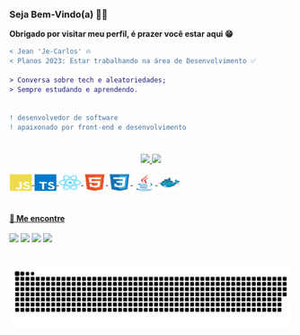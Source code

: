 ### Seja Bem-Vindo(a) 🖐🏻
**Obrigado por visitar meu perfil, é prazer você estar aqui 😁**

```diff
< Jean 'Je-Carlos' 🔥
< Planos 2023: Estar trabalhando na área de Desenvolvimento ✅

> Conversa sobre tech e aleatoriedades;
> Sempre estudando e aprendendo.


! ‍desenvolvedor de software
! apaixonado por front-end e desenvolvimento

```

 #
 
<div align="center"> 

  <a href="https://github.com/Je-Carlos">
   <img height="180em" src="https://github-readme-stats-rho-three-70.vercel.app/api?username=Je-Carlos&show_icons=true&theme=radical"/>
  <img height="180em" src="https://github-readme-stats-rho-three-70.vercel.app/api/top-langs/?username=Je-Carlos&layout=compact&langs_count=7&theme=radical"/>
</div>
  
  
  <div style="display: inline_block"><br>
  <img align="center" alt="Jean-Js" height="30" width="40" src="https://raw.githubusercontent.com/devicons/devicon/master/icons/javascript/javascript-plain.svg">
  <img align="center" alt="Jean-Ts" height="30" width="40" src="https://raw.githubusercontent.com/devicons/devicon/master/icons/typescript/typescript-plain.svg">
  <img align="center" alt="Jean-React" height="30" width="40" src="https://raw.githubusercontent.com/devicons/devicon/master/icons/react/react-original.svg">
  <img align="center" alt="Jean-HTML" height="30" width="40" src="https://raw.githubusercontent.com/devicons/devicon/master/icons/html5/html5-original.svg">
  <img align="center" alt="Jean-CSS" height="30" width="40" src="https://raw.githubusercontent.com/devicons/devicon/master/icons/css3/css3-original.svg">
  <img align="center" alt="Jean-CSS" height="30" width="40" src="https://raw.githubusercontent.com/devicons/devicon/master/icons/java/java-original.svg">
  <img align="center" alt="Jean-CSS" height="30" width="40" src="https://raw.githubusercontent.com/devicons/devicon/master/icons/docker/docker-original.svg">
  </div>
  
 # 
 #### 🔗 Me encontre
<div>
  <a href="https://www.instagram.com/jean.cotillo/" target="_blank"><img src="https://img.shields.io/badge/Instagram-E4405F?style=for-the-badge&logo=instagram&logoColor=white"></a>
  <a href="https://www.linkedin.com/in/jean-carlos-berg/" target="_blank"><img src="https://img.shields.io/badge/-LinkedIn-%230077B5?style=for-the-badge&logo=linkedin&logoColor=white" target="_blank"></a> 
  <a href="https://twitter.com/IhateGhibli" target="_blank"><img src="https://img.shields.io/badge/Twitter-1DA1F2?style=for-the-badge&logo=twitter&logoColor=white" target="_blank"></a>
  <a href="https://linktr.ee/jeecarlos" target="_blank"><img src="https://img.shields.io/badge/linktree-39E09B?style=for-the-badge&logo=linktree&logoColor=white"></a>
</div>

#
![github contribution grid snake animation](https://raw.githubusercontent.com/Je-Carlos/Je-Carlos/output/github-contribution-grid-snake-dark.svg#gh-dark-mode-only)


